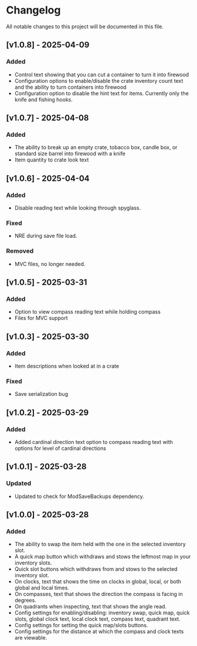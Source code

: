 # Changelog

All notable changes to this project will be documented in this file.

## [v1.0.8] - 2025-04-09

### Added
- Control text showing that you can cut a container to turn it into firewood
- Configuration options to enable/disable the crate inventory count text and the ability to turn containers into firewood
- Configuration option to disable the hint text for items. Currently only the knife and fishing hooks.

## [v1.0.7] - 2025-04-08

### Added
- The ability to break up an empty crate, tobacco box, candle box, or standard size barrel into firewood with a knife
- Item quantity to crate look text

## [v1.0.6] - 2025-04-04

### Added
- Disable reading text while looking through spyglass.

### Fixed
- NRE during save file load.

### Removed
- MVC files, no longer needed.

## [v1.0.5] - 2025-03-31

### Added
- Option to view compass reading text while holding compass
- Files for MVC support

## [v1.0.3] - 2025-03-30

### Added
- Item descriptions when looked at in a crate

### Fixed
- Save serialization bug

## [v1.0.2] - 2025-03-29

### Added
- Added cardinal direction text option to compass reading text with options for level of cardinal directions

## [v1.0.1] - 2025-03-28

### Updated
- Updated to check for ModSaveBackups dependency.

## [v1.0.0] - 2025-03-28

### Added
- The ability to swap the item held with the one in the selected inventory slot.
- A quick map button which withdraws and stows the leftmost map in your inventory slots.
- Quick slot buttons which withdraws from and stows to the selected inventory slot.
- On clocks, text that shows the time on clocks in global, local, or both global and local times.
- On compasses, text that shows the direction the compass is facing in degrees.
- On quadrants when inspecting, text that shows the angle read.
- Config settings for enabling/disabling: inventory swap, quick map, quick slots, global clock text, local clock text, compass text, quadrant text.
- Config settings for setting the quick map/slots buttons.
- Config settings for the distance at which the compass and clock texts are viewable.
